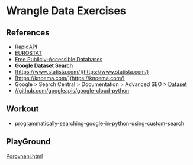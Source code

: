 # Wrangle Data Exercises

## References
- [RapidAPI](https://rapidapi.com/)
- [EUROSTAT](https://ec.europa.eu/eurostat/en/)
- [Free Publicly-Accessible Databases](https://www.library.ucsb.edu/search-research/free-databases)
- **[Google Dataset Search](https://datasetsearch.research.google.com/)**
- [https://www.statista.com/](https://www.statista.com/)
- [https://knoema.com/](https://knoema.com/)
- Google > Search Central > Documentation > Advanced SEO > [Dataset](https://developers.google.com/search/docs/advanced/structured-data/dataset)
- [//github.com/googleapis/google-cloud-python](https://github.com/googleapis/google-cloud-python)

## Workout
- [programmatically-searching-google-in-python-using-custom-search](https://stackoverflow.com/questions/37083058/programmatically-searching-google-in-python-using-custom-search)

## PlayGround
[Porovnani.html](https://htmlpreview.github.io/?https://github.com/lustraka/Data_Analysis_Workouts/blob/main/Wrangle_Data/Porovnani.html)
